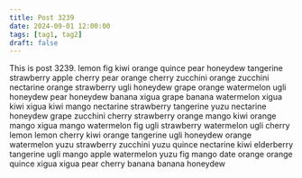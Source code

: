 ```yaml
---
title: Post 3239
date: 2024-09-01 12:00:00
tags: [tag1, tag2]
draft: false
---
```

This is post 3239.
lemon
fig
kiwi
orange
quince
pear
honeydew
tangerine
strawberry
apple
cherry
pear
orange
cherry
zucchini
orange
zucchini
nectarine
orange
strawberry
ugli
honeydew
grape
orange
watermelon
ugli
honeydew
pear
honeydew
banana
xigua
grape
banana
watermelon
xigua
kiwi
xigua
kiwi
mango
nectarine
strawberry
tangerine
yuzu
nectarine
honeydew
grape
zucchini
cherry
strawberry
orange
mango
kiwi
orange
mango
xigua
mango
watermelon
fig
ugli
strawberry
watermelon
ugli
cherry
lemon
lemon
cherry
kiwi
orange
tangerine
ugli
honeydew
orange
watermelon
yuzu
strawberry
zucchini
yuzu
quince
nectarine
kiwi
elderberry
tangerine
ugli
mango
apple
watermelon
yuzu
fig
mango
date
orange
orange
quince
xigua
xigua
pear
cherry
banana
banana
honeydew
